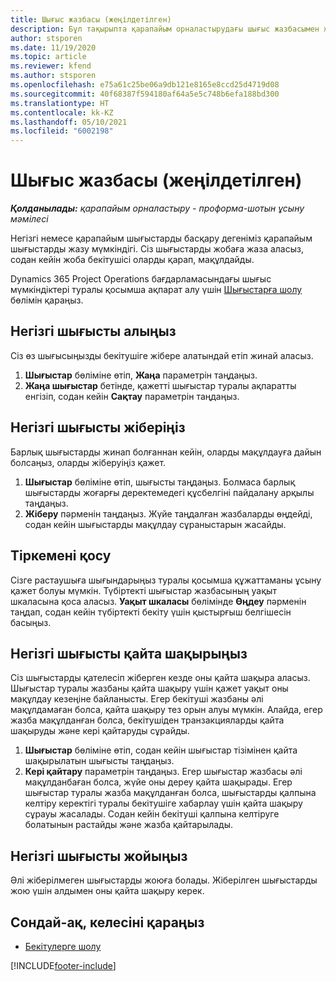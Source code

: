 ```yaml
---
title: Шығыс жазбасы (жеңілдетілген)
description: Бұл тақырыпта қарапайым орналастырудағы шығыс жазбасымен жұмыс істеу жолы туралы ақпарат берілген.
author: stsporen
ms.date: 11/19/2020
ms.topic: article
ms.reviewer: kfend
ms.author: stsporen
ms.openlocfilehash: e75a61c25be06a9db121e8165e8ccd25d4719d08
ms.sourcegitcommit: 40f68387f594180af64a5e5c748b6efa188bd300
ms.translationtype: HT
ms.contentlocale: kk-KZ
ms.lasthandoff: 05/10/2021
ms.locfileid: "6002198"
---
```

# <a name="expense-entry-lite"></a>Шығыс жазбасы (жеңілдетілген)

_**Қолданылады:** қарапайым орналастыру - проформа-шотын ұсыну мәмілесі_

Негізгі немесе қарапайым шығыстарды басқару дегеніміз қарапайым шығыстарды жазу мүмкіндігі. Сіз шығыстарды жобаға жаза аласыз, содан кейін жоба бекітушісі оларды қарап, мақұлдайды.

Dynamics 365 Project Operations бағдарламасындағы шығыс мүмкіндіктері туралы қосымша ақпарат алу үшін [Шығыстарға шолу](expense-overview.md) бөлімін қараңыз.

## <a name="capture-a-basic-expense"></a>Негізгі шығысты алыңыз

Сіз өз шығысыңызды бекітушіге жібере алатындай етіп жинай аласыз.

1. **Шығыстар** бөліміне өтіп, **Жаңа** параметрін таңдаңыз.
2. **Жаңа шығыстар** бетінде, қажетті шығыстар туралы ақпаратты енгізіп, содан кейін **Сақтау** параметрін таңдаңыз.

## <a name="submit-a-basic-expense"></a>Негізгі шығысты жіберіңіз

Барлық шығыстарды жинап болғаннан кейін, оларды мақұлдауға дайын болсаңыз, оларды жіберуіңіз қажет.

1. **Шығыстар** бөліміне өтіп, шығысты таңдаңыз. Болмаса барлық шығыстарды жоғарғы деректемедегі құсбелгіні пайдалану арқылы таңдаңыз.
2. **Жіберу** пәрменін таңдаңыз. Жүйе таңдалған жазбаларды өңдейді, содан кейін шығыстарды мақұлдау сұраныстарын жасайды.

## <a name="add-an-attachment"></a>Тіркемені қосу

Сізге растаушыға шығындарыңыз туралы қосымша құжаттаманы ұсыну қажет болуы мүмкін. Түбіртекті шығыстар жазбасының уақыт шкаласына қоса аласыз. **Уақыт шкаласы** бөлімінде **Өңдеу** пәрменін таңдап, содан кейін түбіртекті бекіту үшін қыстырғыш белгішесін басыңыз.

## <a name="recall-a-basic-expense"></a>Негізгі шығысты қайта шақырыңыз

Сіз шығыстарды қателесіп жіберген кезде оны қайта шақыра аласыз. Шығыстар туралы жазбаны қайта шақыру үшін қажет уақыт оны мақұлдау кезеңіне байланысты.  Егер бекітуші жазбаны әлі мақұлдамаған болса, қайта шақыру тез орын алуы мүмкін. Алайда, егер жазба мақұлданған болса, бекітушіден транзакцияларды қайта шақыруды және кері қайтаруды сұрайды.

1. **Шығыстар** бөліміне өтіп, содан кейін шығыстар тізімінен қайта шақырылатын шығысты таңдаңыз.
2. **Кері қайтару** параметрін таңдаңыз. Егер шығыстар жазбасы әлі мақұлданбаған болса, жүйе оны дереу қайта шақырады. Егер шығыстар туралы жазба мақұлданған болса, шығыстарды қалпына келтіру керектігі туралы бекітушіге хабарлау үшін қайта шақыру сұрауы жасалады. Содан кейін бекітуші қалпына келтіруге болатынын растайды және жазба қайтарылады.

## <a name="delete-a-basic-expense"></a>Негізгі шығысты жойыңыз

Әлі жіберілмеген шығыстарды жоюға болады. Жіберілген шығыстарды жою үшін алдымен оны қайта шақыру керек.

## <a name="see-also"></a>Сондай-ақ, келесіні қараңыз

- [Бекітулерге шолу](../approvals/approvals-overview.md)


[!INCLUDE[footer-include](../includes/footer-banner.md)]